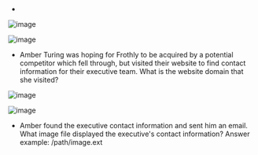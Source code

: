 
- 
![image](https://github.com/Akhilkj123/Splunk-Basics/assets/65653010/72900490-328f-4ace-ad86-1546f4e0afde)

![image](https://github.com/Akhilkj123/Splunk-Basics/assets/65653010/78594a5b-0174-468c-8f6b-6720e0de4f09)

- Amber Turing was hoping for Frothly to be acquired by a potential competitor which fell through, but visited their website to find contact information for their executive team. What is the website domain that she visited?

![image](https://github.com/Akhilkj123/Splunk-Basics/assets/65653010/2fc10e57-3f86-4fc3-b762-dd1bdb380806)

![image](https://github.com/Akhilkj123/Splunk-Basics/assets/65653010/8b5966fd-90e8-420c-b195-bb2e1ef00574)

- Amber found the executive contact information and sent him an email. What image file displayed the executive's contact information? Answer example: /path/image.ext

